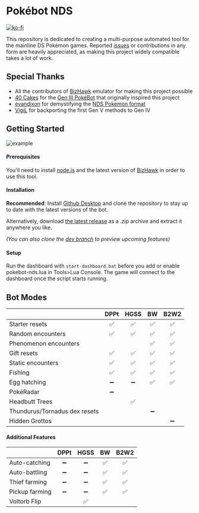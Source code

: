 # Pokébot NDS
[![ko-fi](https://ko-fi.com/img/githubbutton_sm.svg)](https://ko-fi.com/B0B7RMWPP)

This repository is dedicated to creating a multi-purpose automated tool for the mainline DS Pokémon games. Reported [issues](https://github.com/wyanido/pokebot-nds/issues) or contributions in any form are heavily appreciated, as making this project widely compatible takes a lot of work.

## Special Thanks

- All the contributors of [BizHawk](https://github.com/TASEmulators/BizHawk) emulator for making this project possible
- [40 Cakes](https://github.com/40Cakes) for the [Gen III PokéBot](https://github.com/40Cakes/pokebot-gen3) that originally inspired this project
- [evandixon](https://projectpokemon.org/home/profile/183-evandixon/) for demystifying the [NDS Pokemon format](https://projectpokemon.org/home/docs/gen-5/bw-save-structure-r60)
- [VigiL](https://github.com/907VigiL) for backporting the first Gen V methods to Gen IV

## Getting Started
![example](https://i.imgur.com/lHaYC4z.png)

#### Prerequisites
You'll need to install [node.js](https://nodejs.org/en) and the latest version of [BizHawk](https://github.com/TASEmulators/BizHawk) in order to use this tool. 

#### Installation
**Recommended**: Install [Github Desktop](https://desktop.github.com/) and clone the repository to stay up to date with the latest versions of the bot.

Alternatively, download [the latest release](https://github.com/wyanido/pokebot-nds/releases/latest) as a .zip archive and extract it anywhere you like.

_(You can also clone the [dev branch](https://github.com/wyanido/pokebot-nds/tree/dev) to preview upcoming features)_

#### Setup
Run the dashboard with `start-dashboard.bat` before you add or enable pokebot-nds.lua in Tools>Lua Console. The game will connect to the dashboard once the script starts running.

## Bot Modes
|  						| DPPt | HGSS | BW | B2W2 | 
|--						| :-: | :-: | :-: | :-: |
| Starter resets 		| ✅ | ✅ | ✅ | ✅ |
| Random encounters		| ✅ | ✅ | ✅ | ✅ |
| Phenomenon encounters		|  |  | ✅ | ✅ |
| Gift resets 			| ✅ | ✅ | ✅ | ✅ |
| Static encounters 	| ✅ | ✅ | ✅ | ✅ |
| Fishing			   	| ✅ | ✅ | ✅ | ✅ |
| Egg hatching			| ➖ | ➖ | ✅ | ✅ |
| PokéRadar     | ➖ |  |  |  |
| Headbutt Trees 		|  | ✅ |  |  |
| Thundurus/Tornadus dex resets 			|  |  | ➖ |  |
| Hidden Grottos 	|  |  |  | ➖ |

#### Additional Features
|  						| DPPt | HGSS | BW | B2W2 | 
|--						| :-: | :-: | :-: | :-: |
| Auto-catching			| ➖ | ➖ | ✅ | ✅ |
| Auto-battling			| ➖ | ➖ | ✅ | ✅ |
| Thief farming			| ➖ | ➖ | ✅ | ✅ |
| Pickup farming		| ➖ | ➖ | ✅ | ✅ |
| Voltorb Flip		|  | ✅ |  |  |